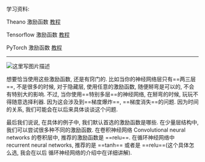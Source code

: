 学习资料:

Theano 激励函数 [教程](https://morvanzhou.github.io/tutorials/machine-learning/theano/2-4-activation/)

Tensorflow 激励函数 [教程](https://morvanzhou.github.io/tutorials/machine-learning/tensorflow/2-6-activation/)

PyTorch 激励函数 [教程](https://morvanzhou.github.io/tutorials/machine-learning/torch/2-03-activation/)


----------
![这里写图片描述](https://morvanzhou.github.io/static/results/ML-intro/active4.png)

想要恰当使用这些激励函数, 还是有窍门的. 比如当你的神经网络层只有==两三层==, 不是很多的时候, 对于隐藏层, 使用任意的激励函数, 随便掰弯是可以的, 不会有特别大的影响. 不过, 当你使用==特别多层==的神经网络, 在掰弯的时候, 玩玩不得随意选择利器. 因为这会涉及到==梯度爆炸==, ==梯度消失==的问题. 因为时间的关系, 我们可能会在以后来具体谈谈这个问题.

最后我们说说, 在具体的例子中, 我们默认首选的激励函数是哪些. 在少量层结构中, 我们可以尝试很多种不同的激励函数. 在卷积神经网络 Convolutional neural networks 的卷积层中, 推荐的激励函数是 ==relu==. 在循环神经网络中 recurrent neural networks, 推荐的是 ==tanh== 或者是 ==relu==(这个具体怎么选, 我会在以后 循环神经网络的介绍中在详细讲解).
